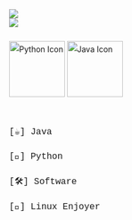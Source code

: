 <div align="center">
  <div style="display: inline-block; text-align: left; line-height: 1.8;">
    <img src="https://github-readme-stats.vercel.app/api?username=frantisek-vojta&show_icons=true&theme=dark" />
    <br>
    <img src="https://github-readme-stats.vercel.app/api/top-langs/?username=frantisek-vojta&langs_count=4&layout=compact&theme=dark&exclude_repo=starbucks-vojta,animacce-JS" />
    <br><br>
    <img src="https://techstack-generator.vercel.app/python-icon.svg" alt="Python Icon" width="100">
    <img src="https://techstack-generator.vercel.app/java-icon.svg" alt="Java Icon" width="100">
    <br><br>
    <div style="font-family: 'Courier New', monospace; font-size: 16px;">
      <p>[☕] Java</p>
      <p>[🐍] Python</p>
      <p>[🛠️] Software</p>
      <p>[🐧] Linux Enjoyer</p>
    </div>
  </div>
</div>
